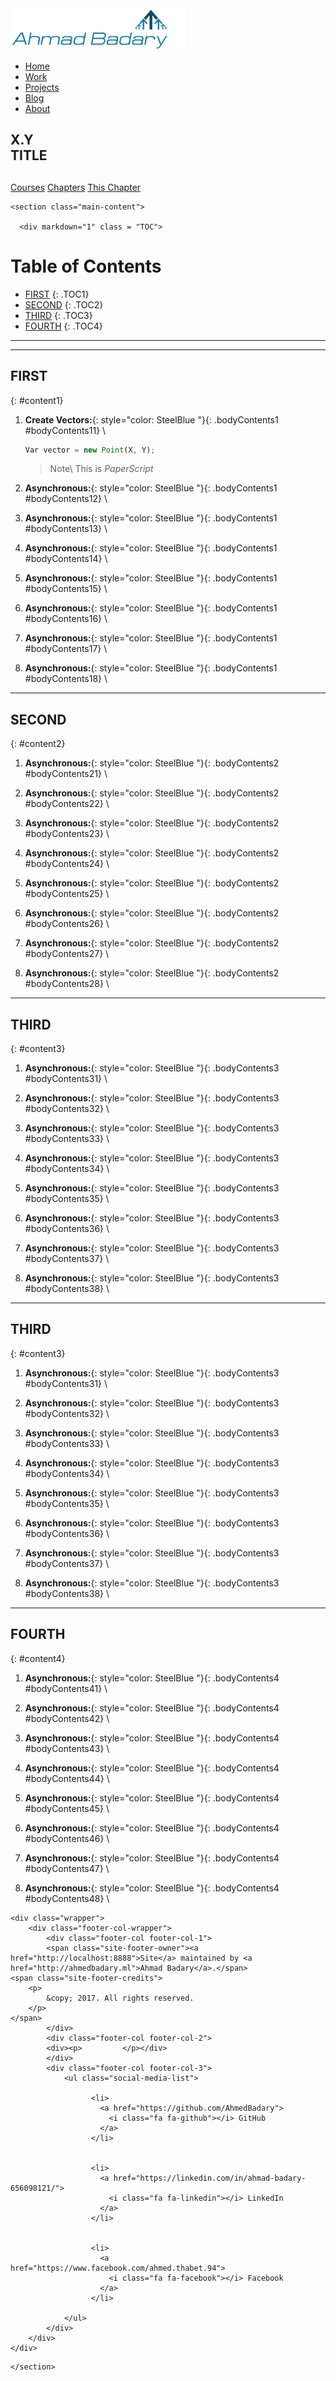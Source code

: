 <!DOCTYPE html>
<html lang="en-us">
  <head>
  <meta charset="UTF-8">
  <title>Ahmad Badary</title>
  <meta name="viewport" content="width=device-width, initial-scale=1">
  <meta name="theme-color" content="#157878">
  <link rel="stylesheet" href="/css/normalize.css">
  <link href='https://fonts.googleapis.com/css?family=Open+Sans:400,700' rel='stylesheet' type='text/css'>
  <link rel="stylesheet" href="/css/cayman.css">
  <link rel="stylesheet" href="/css/style.css">
  <link rel="shortcut icon" href="/main_files/favicon.ico" />
  <link rel="stylesheet" href="//maxcdn.bootstrapcdn.com/font-awesome/4.3.0/css/font-awesome.min.css">
  <link rel="stylesheet" href="/css/customStyle.css">
  <title> » Ahmad Badary</title>
  <script src="https://ajax.googleapis.com/ajax/libs/jquery/3.2.1/jquery.min.js"></script>
  <script type="text/javascript" async
  src="https://cdnjs.cloudflare.com/ajax/libs/mathjax/2.7.1/MathJax.js?config=TeX-MML-AM_CHTML">
  </script>
</head>

  <body>
    <nav class="main-nav">
    <a href="https://ahmedbadary.github.io/" class="main-nav-logo">
        <img src="/main_files/logo.png">
    </a>
    <ul id="menu-main" class="main-nav-items">
        <li id="menu-item-1859" class="menu-item menu-item-type-post_type menu-item-object-page menu-item-home menu-item-1859">
            <a href="/">Home</a>
        </li>
        <li id="menu-item-2869" class="menu-item menu-item-type-post_type menu-item-object-page menu-item-2869">
            <a href="/work">Work</a>
        </li>
        <li id="menu-item-1892" class="menu-item menu-item-type-post_type menu-item-object-page menu-item-1892">
            <a href="/projects">Projects</a>
        </li>
        <li id="menu-item-1858" class="menu-item menu-item-type-post_type menu-item-object-page current_page_parent menu-item-1858">
            <a href="/blog">Blog</a>
        </li>
        <li id="menu-item-1862" class="menu-item menu-item-type-post_type menu-item-object-page menu-item-1862">
            <a href="/about">About</a>
        </li>
    </ul>
</nav>


<section class="page-header">
  <h1 class="project-name">X.Y <br /> TITLE</h1>
  <h2 class="project-tagline"></h2>
  <a href="/work_files/school.html" class="btn">Courses</a>
  <a href="/work_files/school/128a.html" class="btn">Chapters</a>
  <a href=  class="btn">This Chapter</a>
</section>

<!-- <div>
  <ul class="posts">
    
      <li><span>02 Jan 2014</span> &raquo; <a href="/2014/01/02/introducing-Ahmad/">Introducing Ahmad</a></li>
    
  </ul>
</div> -->


    <section class="main-content">
      
      <div markdown="1" class = "TOC">
# Table of Contents

  * [FIRST](#content1)
  {: .TOC1}
  * [SECOND](#content2)
  {: .TOC2}
  * [THIRD](#content3)
  {: .TOC3}
  * [FOURTH](#content4)
  {: .TOC4}
</div>

***
***

## FIRST
{: #content1}

1. **Create Vectors:**{: style="color: SteelBlue  "}{: .bodyContents1 #bodyContents11} \\
    ```javascript
    Var vector = new Point(X, Y);
    ```
    > Note\\
    > This is *PaperScript*
2. **Asynchronous:**{: style="color: SteelBlue  "}{: .bodyContents1 #bodyContents12} \\

3. **Asynchronous:**{: style="color: SteelBlue  "}{: .bodyContents1 #bodyContents13} \\

4. **Asynchronous:**{: style="color: SteelBlue  "}{: .bodyContents1 #bodyContents14} \\

5. **Asynchronous:**{: style="color: SteelBlue  "}{: .bodyContents1 #bodyContents15} \\

6. **Asynchronous:**{: style="color: SteelBlue  "}{: .bodyContents1 #bodyContents16} \\

7. **Asynchronous:**{: style="color: SteelBlue  "}{: .bodyContents1 #bodyContents17} \\

8. **Asynchronous:**{: style="color: SteelBlue  "}{: .bodyContents1 #bodyContents18} \\

***

## SECOND
{: #content2}

1. **Asynchronous:**{: style="color: SteelBlue  "}{: .bodyContents2 #bodyContents21} \\

2. **Asynchronous:**{: style="color: SteelBlue  "}{: .bodyContents2 #bodyContents22} \\

3. **Asynchronous:**{: style="color: SteelBlue  "}{: .bodyContents2 #bodyContents23} \\

4. **Asynchronous:**{: style="color: SteelBlue  "}{: .bodyContents2 #bodyContents24} \\

5. **Asynchronous:**{: style="color: SteelBlue  "}{: .bodyContents2 #bodyContents25} \\

6. **Asynchronous:**{: style="color: SteelBlue  "}{: .bodyContents2 #bodyContents26} \\

7. **Asynchronous:**{: style="color: SteelBlue  "}{: .bodyContents2 #bodyContents27} \\

8. **Asynchronous:**{: style="color: SteelBlue  "}{: .bodyContents2 #bodyContents28} \\

***

## THIRD
{: #content3}

1. **Asynchronous:**{: style="color: SteelBlue  "}{: .bodyContents3 #bodyContents31} \\

2. **Asynchronous:**{: style="color: SteelBlue  "}{: .bodyContents3 #bodyContents32} \\

3. **Asynchronous:**{: style="color: SteelBlue  "}{: .bodyContents3 #bodyContents33} \\

4. **Asynchronous:**{: style="color: SteelBlue  "}{: .bodyContents3 #bodyContents34} \\

5. **Asynchronous:**{: style="color: SteelBlue  "}{: .bodyContents3 #bodyContents35} \\

6. **Asynchronous:**{: style="color: SteelBlue  "}{: .bodyContents3 #bodyContents36} \\

7. **Asynchronous:**{: style="color: SteelBlue  "}{: .bodyContents3 #bodyContents37} \\

8. **Asynchronous:**{: style="color: SteelBlue  "}{: .bodyContents3 #bodyContents38} \\

***

## THIRD
{: #content3}

1. **Asynchronous:**{: style="color: SteelBlue  "}{: .bodyContents3 #bodyContents31} \\

2. **Asynchronous:**{: style="color: SteelBlue  "}{: .bodyContents3 #bodyContents32} \\

3. **Asynchronous:**{: style="color: SteelBlue  "}{: .bodyContents3 #bodyContents33} \\

4. **Asynchronous:**{: style="color: SteelBlue  "}{: .bodyContents3 #bodyContents34} \\

5. **Asynchronous:**{: style="color: SteelBlue  "}{: .bodyContents3 #bodyContents35} \\

6. **Asynchronous:**{: style="color: SteelBlue  "}{: .bodyContents3 #bodyContents36} \\

7. **Asynchronous:**{: style="color: SteelBlue  "}{: .bodyContents3 #bodyContents37} \\

8. **Asynchronous:**{: style="color: SteelBlue  "}{: .bodyContents3 #bodyContents38} \\

***

## FOURTH
{: #content4}

1. **Asynchronous:**{: style="color: SteelBlue  "}{: .bodyContents4 #bodyContents41} \\

2. **Asynchronous:**{: style="color: SteelBlue  "}{: .bodyContents4 #bodyContents42} \\

3. **Asynchronous:**{: style="color: SteelBlue  "}{: .bodyContents4 #bodyContents43} \\

4. **Asynchronous:**{: style="color: SteelBlue  "}{: .bodyContents4 #bodyContents44} \\

5. **Asynchronous:**{: style="color: SteelBlue  "}{: .bodyContents4 #bodyContents45} \\

6. **Asynchronous:**{: style="color: SteelBlue  "}{: .bodyContents4 #bodyContents46} \\

7. **Asynchronous:**{: style="color: SteelBlue  "}{: .bodyContents4 #bodyContents47} \\

8. **Asynchronous:**{: style="color: SteelBlue  "}{: .bodyContents4 #bodyContents48} \\

      <footer class="site-footer">
    <!--   <span class="site-footer-owner"><a href="http://localhost:8888">Ahmad Badary</a> is maintained by <a href="http://ahmedbadary.ml">Ahmad Badary</a>.</span> -->
    
<!--  -->
    <div class="wrapper">
        <div class="footer-col-wrapper">
            <div class="footer-col footer-col-1">
            <span class="site-footer-owner"><a href="http://localhost:8888">Site</a> maintained by <a href="http://ahmedbadary.ml">Ahmad Badary</a>.</span>
    <span class="site-footer-credits">
        <p>
            &copy; 2017. All rights reserved.
        </p> 
    </span>
            </div>
            <div class="footer-col footer-col-2">
            <div><p>         </p></div>
            </div>
            <div class="footer-col footer-col-3">
                <ul class="social-media-list">
                    
                      <li>
                        <a href="https://github.com/AhmedBadary">
                          <i class="fa fa-github"></i> GitHub
                        </a>
                      </li>
                    
                    
                      <li>
                        <a href="https://linkedin.com/in/ahmad-badary-656098121/">
                          <i class="fa fa-linkedin"></i> LinkedIn
                        </a>
                      </li>
                    
                    
                      <li>
                        <a href="https://www.facebook.com/ahmed.thabet.94">
                          <i class="fa fa-facebook"></i> Facebook
                        </a>
                      </li>
                    
                </ul>
            </div>
        </div>
    </div>
<!--  -->
</footer>


    </section>

  </body>

<!-- Table of Content Script -->
<script type="text/javascript">
var bodyContents = $(".bodyContents1");
$("<ol>").addClass("TOC1ul").appendTo(".TOC1");
bodyContents.each(function(index, element) {
    var paragraph = $(element);
    $("<li>").html("<a href=#"+paragraph.attr('id')+">"+ paragraph.html().replace(':','')+" </a> ").appendTo(".TOC1ul");
     });
// 
var bodyContents = $(".bodyContents2");
$("<ol>").addClass("TOC2ul").appendTo(".TOC2");
bodyContents.each(function(index, element) {
    var paragraph = $(element);
    $("<li>").html("<a href=#"+paragraph.attr('id')+">"+ paragraph.html().replace(':','')+" </a> ").appendTo(".TOC2ul");
     });
// 
var bodyContents = $(".bodyContents3");
$("<ol>").addClass("TOC3ul").appendTo(".TOC3");
bodyContents.each(function(index, element) {
    var paragraph = $(element);
    $("<li>").html("<a href=#"+paragraph.attr('id')+">"+ paragraph.html().replace(':','')+" </a> ").appendTo(".TOC3ul");
     });
//
var bodyContents = $(".bodyContents4");
$("<ol>").addClass("TOC4ul").appendTo(".TOC4");
bodyContents.each(function(index, element) {
    var paragraph = $(element);
    $("<li>").html("<a href=#"+paragraph.attr('id')+">"+ paragraph.html().replace(':','')+" </a> ").appendTo(".TOC4ul");
     });
//
var bodyContents = $(".bodyContents5");
$("<ol>").addClass("TOC5ul").appendTo(".TOC5");
bodyContents.each(function(index, element) {
    var paragraph = $(element);
    $("<li>").html("<a href=#"+paragraph.attr('id')+">"+ paragraph.html().replace(':','')+" </a> ").appendTo(".TOC5ul");
     });

</script>

<!-- VIDEO BUTTONS SCRIPT -->
<script type="text/javascript">
  function iframePopInject(event) {
    var $button = $(event.target);
    // console.log($button.parent().next());
    if ($button.attr('value') == 'show') {
        $button.attr('value', 'hide');
        $figure = $("<div>").addClass("video_container");
        $iframe = $("<iframe>").appendTo($figure);
        $iframe.attr("src", $button.attr("src"));
        $iframe.attr("frameborder", "0");
        $iframe.attr("allowfullscreen", "true");
        $iframe.css("padding", "4px 6px");
        $button.next().css("display", "block");
        $figure.appendTo($button.next());
        $button.text("Hide Video")
    } else {
        $button.attr('value', 'show');
        $button.next().html("");
        $button.text("Show Video")
    }
}
</script>

<!-- BUTTON TRY -->
<script type="text/javascript">
  function iframePopA(event) {
    event.preventDefault();
    var $a = $(event.target).parent();
    console.log($a);
    // console.log($button.parent().next());
    if ($a.attr('value') == 'show') {
        $a.attr('value', 'hide');
        $figure = $("<div>");
        $iframe = $("<iframe>").addClass("popup_website_container").appendTo($figure);
        $iframe.attr("src", $a.attr("href"));
        $iframe.attr("frameborder", "1");
        $iframe.attr("allowfullscreen", "true");
        $iframe.css("padding", "4px 6px");
        $a.next().css("display", "block");
        $figure.appendTo($a.next().next());
        // $a.text("Hide Content")
        $('html, body').animate({
            scrollTop: $a.offset().top
        }, 1000);
    } else {
        $a.attr('value', 'show');
        $a.next().next().html("");
        // $a.text("Show Content")
    }

    $a.next().css("display", "inline");
}
</script>


<!-- TEXT BUTTON SCRIPT - INJECT -->
<script type="text/javascript">
  function showTextPopInject(event) {
    var $button = $(event.target);
    var txt = $button.attr("input");
    console.log(txt);
    if ($button.attr('value') == 'show') {
        $button.attr('value', 'hide');
        $p = $("<p>");
        $p.html(txt);
        $button.next().css("display", "block");
        $p.appendTo($button.next());
        $button.text("Hide Content")
    } else {
        $button.attr('value', 'show');
        $button.next().html("");
        $button.text("Show Content")
    }

}
</script>

<!-- TEXT BUTTON SCRIPT - HIDDEN / HIDE / SHOW / HIDE/SHOW -->
<script type="text/javascript">
  function showTextPopHide(event) {
    var $button = $(event.target);
    var txt = $button.attr("input");
    console.log(txt);
    if ($button.attr('value') == 'show') {
        $button.attr('value', 'hide');
        $button.next().removeAttr("hidden");
        $button.text("Hide Content");
    } else {
        $button.attr('value', 'show');
        $button.next().attr("hidden", "");
        $button.text("Show Content");
    }
}
</script>

</html>
